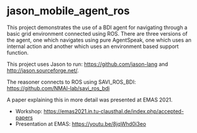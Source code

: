 # jason_mobile_agent_ros

This project demonstrates the use of a BDI agent for navigating through a basic grid environment connected using ROS. There are three versions of the agent, one which navigates using pure AgentSpeak, one which uses an internal action and another which uses an environment based support function.

This project uses Jason to run: https://github.com/jason-lang and http://jason.sourceforge.net/.

The reasoner connects to ROS using SAVI_ROS_BDI: https://github.com/NMAI-lab/savi_ros_bdi

A paper explaining this in more detail was presented at EMAS 2021.
- Workshop: https://emas2021.in.tu-clausthal.de/index.php/accepted-papers
- Presentation at EMAS: https://youtu.be/8jqWhd0i3eo
